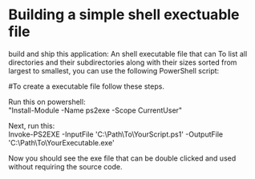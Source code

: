 # Building a simple shell exectuable file
build and ship this application: An shell executable file that can To list all directories and their subdirectories along with their sizes sorted from largest to smallest, you can use the following PowerShell script:

#To create a executable file follow these steps.

Run this on powershell:    
"Install-Module -Name ps2exe -Scope CurrentUser"

Next, run this:    
Invoke-PS2EXE -InputFile 'C:\Path\To\YourScript.ps1' -OutputFile 'C:\Path\To\YourExecutable.exe'

Now you should see the exe file that can be double clicked and used without requiring the source code.
